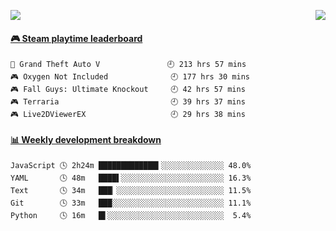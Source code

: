 <p>
  <!--<img src="https://moe-count.anyfan.repl.co/get/@anyfan">-->
  <img src="https://count.getloli.com/get/@anyfan_readme?theme=moebooru">
  <img src="https://weather-icon.anyfan.repl.co/@shanghai" align="right">
</p>


<!-- steam-box start -->
#### <a href="https://gist.github.com/2bb05a98c541b99e8793360d7e14488a" target="_blank">🎮 Steam playtime leaderboard</a>
```text
🚓 Grand Theft Auto V               🕘 213 hrs 57 mins
🎮 Oxygen Not Included              🕘 177 hrs 30 mins
🎮 Fall Guys: Ultimate Knockout     🕘 42 hrs 57 mins
🎮 Terraria                         🕘 39 hrs 37 mins
🎮 Live2DViewerEX                   🕘 29 hrs 38 mins
```
<!-- Powered by https://github.com/YouEclipse/steam-box . -->
<!-- steam-box end -->



<!-- waka-box start -->
#### <a href="https://gist.github.com/5c5782f031552061812db2d260d88847" target="_blank">📊 Weekly development breakdown</a>
```text
JavaScript 🕓 2h24m █████████████▍░░░░░░░░░░░░░░ 48.0%
YAML       🕓 48m   ████▌░░░░░░░░░░░░░░░░░░░░░░░ 16.3%
Text       🕓 34m   ███▏░░░░░░░░░░░░░░░░░░░░░░░░ 11.5%
Git        🕓 33m   ███░░░░░░░░░░░░░░░░░░░░░░░░░ 11.1%
Python     🕓 16m   █▌░░░░░░░░░░░░░░░░░░░░░░░░░░  5.4%
```
<!-- Powered by https://github.com/YouEclipse/waka-box-go . -->
<!-- waka-box end -->


<!--
**anyfan/anyfan** is a ✨ _special_ ✨ repository because its `README.md` (this file) appears on your GitHub profile.

Here are some ideas to get you started:

- 🔭 I’m currently working on ...
- 🌱 I’m currently learning ...
- 👯 I’m looking to collaborate on ...
- 🤔 I’m looking for help with ...
- 💬 Ask me about ...
- 📫 How to reach me: ...
- 😄 Pronouns: ...
- ⚡ Fun fact: ...
-->

